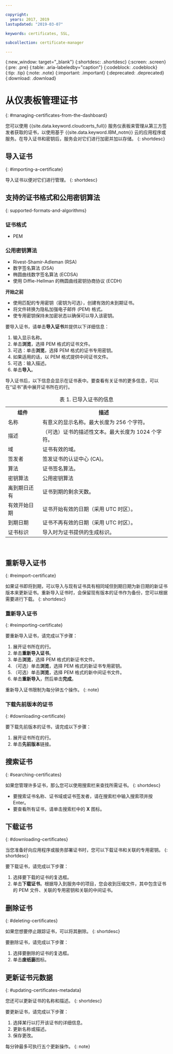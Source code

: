 ```yaml
---

copyright:
  years: 2017, 2019
lastupdated: "2019-03-07"

keywords: certificates, SSL, 

subcollection: certificate-manager

---
```


{:new_window: target="_blank"}
{:shortdesc: .shortdesc}
{:screen: .screen}
{:pre: .pre}
{:table: .aria-labeledby="caption"}
{:codeblock: .codeblock}
{:tip: .tip}
{:note: .note}
{:important: .important}
{:deprecated: .deprecated}
{:download: .download}

# 从仪表板管理证书
{: #managing-certificates-from-the-dashboard}

您可以使用 {{site.data.keyword.cloudcerts_full}} 服务仪表板来管理从第三方签发者获取的证书，以使用基于 {{site.data.keyword.IBM_notm}} 云的应用程序或服务。在导入证书和密钥后，服务会对它们进行加密并加以存储。
{: shortdesc}

## 导入证书
{: #importing-a-certificate}

导入证书以便对它们进行管理。
{: shortdesc}

## 支持的证书格式和公用密钥算法
{: supported-formats-and-algorithms}

### 证书格式
* PEM

### 公用密钥算法
* Rivest-Shamir-Adleman (RSA)
* 数字签名算法 (DSA)
* 椭圆曲线数字签名算法 (ECDSA)
* 使用 Diffie-Hellman 的椭圆曲线密钥协商协议 (ECDH)

**开始之前**

* 使用匹配的专用密钥（密钥为可选），创建有效的未到期证书。
* 将文件转换为隐私加强电子邮件 (PEM) 格式。
* 使专用密钥保持未加密状态以确保可以导入该密钥。

要导入证书，请单击**导入证书**并提供以下详细信息：

1. 输入显示名称。
2. 单击**浏览**，选择 PEM 格式的证书文件。
3. 可选：单击**浏览**，选择 PEM 格式的证书专用密钥。
4. 如果适用的话，以 PEM 格式提供中间证书文件。
5. 可选：输入描述。
6. 单击**导入**。

导入证书后，以下信息会显示在证书表中。要查看有关证书的更多信息，可以在“证书”表中展开证书所在的行。

<table>
<caption> 表 1. 已导入证书的信息</caption>
  <tr>
    <th> 组件</th>
    <th> 描述</th>
  </tr>
  <tr>
    <td>名称</td>
    <td>有意义的显示名称。最大长度为 256 个字符。</td>
  </tr>
  <tr>
    <td>描述</td>
    <td>（可选）证书的描述性文本。最大长度为 1024 个字符。</td>
  </tr>
  <tr>
    <td>域</td>
    <td>证书有效的域。</td>
  </tr>
  <tr>
    <td>签发者</td>
    <td>签发证书的认证中心 (CA)。</td>
  </tr>
  <tr>
    <td>算法</td>
    <td>证书签名算法。</td>
  </tr>
  <tr>
    <td>密钥算法</td>
    <td>公用密钥算法</td>
  </tr>
  <tr>
    <td>离到期日还有 </td>
    <td>证书到期的剩余天数。</td>
  </tr>
  <tr>
    <td>有效开始日期</td>
    <td>证书开始有效的日期（采用 UTC 时区）。</td>
  </tr>
  <tr>
    <td>到期日期</td>
    <td>证书不再有效的日期（采用 UTC 时区）。</td>
  </tr>
  <tr>
    <td>证书标识</td>
    <td>导入时为证书提供的生成标识。</td>
  </tr>
</table>

</br>

## 重新导入证书
{: #reimport-certificate}

如果证书即将到期，可以导入与现有证书具有相同域但到期日期为新日期的新证书版本来更新证书。重新导入证书时，会保留现有版本的证书作为备份，您可以根据需要进行下载。
{: shortdesc}

### 重新导入证书
{: #reimporting-certificate}

要重新导入证书，请完成以下步骤：

1. 展开证书所在的行。
2. 单击**重新导入证书**。
3. 单击**浏览**，选择 PEM 格式的新证书文件。
4. （可选）单击**浏览**，选择 PEM 格式的新证书专用密钥。
5. （可选）单击**浏览**，选择 PEM 格式的新中间证书文件。
6. 单击**重新导入**，然后单击**完成**。

重新导入证书限制为每分钟五个操作。
{: note}

### 下载先前版本的证书
{: #downloading-certificate}

要下载先前版本的证书，请完成以下步骤：

1. 展开证书所在的行。
2. 单击**先前版本**链接。

## 搜索证书
{: #searching-certificates}

如果您管理许多证书，那么您可以使用搜索栏来查找所需证书。
{: shortdesc}

* 要搜索证书名称、证书域或证书签发者，请在搜索栏中输入搜索项并按 Enter。
* 要查看所有证书，请单击搜索栏中的 **X** 图标。

## 下载证书
{: #downloading-certificates}

当您准备好向应用程序或服务部署证书时，您可以下载证书和关联的专用密钥。
{: shortdesc}

要下载证书，请完成以下步骤：

1. 选择要下载的证书的复选框。
2. 单击**下载证书**。根据导入到服务中的项目，您会收到压缩文件，其中包含证书的 PEM 文件、关联的专用密钥和关联的中间证书。

## 删除证书
{: #deleting-certificates}

如果您想要停止跟踪证书，可以将其删除。
{: shortdesc}  

要删除证书，请完成以下步骤：

1. 选择要删除的证书的复选框。
2. 单击**废纸篓**图标。

## 更新证书元数据
{: #updating-certificates-metadata}

您还可以更新证书的名称和描述。
{: shortdesc}

要更新证书，请完成以下步骤：

1. 选择某行以打开该证书的详细信息。
2. 更新名称或描述。
3. 保存更改。

每分钟最多可执行五个更新操作。
{: note}
